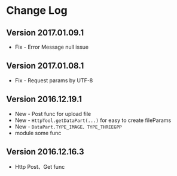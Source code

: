 Change Log
==========

Version 2017.01.09.1
----------------------------
 * Fix - Error Message null issue

Version 2017.01.08.1
----------------------------
 * Fix - Request params by UTF-8

Version 2016.12.19.1
----------------------------
 * New - Post func for upload file
 * New - `HttpTool.getDataPart(...)` for easy to create fileParams
 * New - `DataPart.TYPE_IMAGE、TYPE_THREEGPP`
 * module some func
 
Version 2016.12.16.3
----------------------------

 * Http Post、Get func
